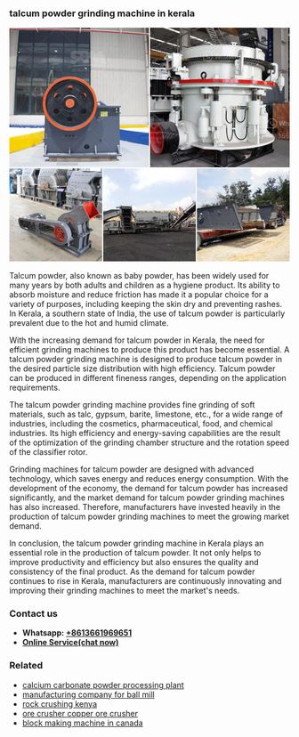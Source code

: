 <h3>talcum powder grinding machine in kerala</h3><img src='1702950603.jpg' alt=''><p>Talcum powder, also known as baby powder, has been widely used for many years by both adults and children as a hygiene product. Its ability to absorb moisture and reduce friction has made it a popular choice for a variety of purposes, including keeping the skin dry and preventing rashes. In Kerala, a southern state of India, the use of talcum powder is particularly prevalent due to the hot and humid climate.</p><p>With the increasing demand for talcum powder in Kerala, the need for efficient grinding machines to produce this product has become essential. A talcum powder grinding machine is designed to produce talcum powder in the desired particle size distribution with high efficiency. Talcum powder can be produced in different fineness ranges, depending on the application requirements.</p><p>The talcum powder grinding machine provides fine grinding of soft materials, such as talc, gypsum, barite, limestone, etc., for a wide range of industries, including the cosmetics, pharmaceutical, food, and chemical industries. Its high efficiency and energy-saving capabilities are the result of the optimization of the grinding chamber structure and the rotation speed of the classifier rotor.</p><p>Grinding machines for talcum powder are designed with advanced technology, which saves energy and reduces energy consumption. With the development of the economy, the demand for talcum powder has increased significantly, and the market demand for talcum powder grinding machines has also increased. Therefore, manufacturers have invested heavily in the production of talcum powder grinding machines to meet the growing market demand.</p><p>In conclusion, the talcum powder grinding machine in Kerala plays an essential role in the production of talcum powder. It not only helps to improve productivity and efficiency but also ensures the quality and consistency of the final product. As the demand for talcum powder continues to rise in Kerala, manufacturers are continuously innovating and improving their grinding machines to meet the market's needs.</p><h3>Contact us</h3><ul><li><strong>Whatsapp:&nbsp;<a href="https://wa.me/8613661969651">+8613661969651</a></strong></li><li><a href="https://swt.shibang-china.com/?git&amp;zhl&amp;talcum powder grinding machine in kerala"><strong>Online Service(chat now)</strong></a></li></ul><h3>Related</h3><ul><li><a href='calcium carbonate powder processing plant.md'>calcium carbonate powder processing plant</a></li><li><a href='manufacturing company for ball mill.md'>manufacturing company for ball mill</a></li><li><a href='rock crushing kenya.md'>rock crushing kenya</a></li><li><a href='ore crusher copper ore crusher.md'>ore crusher copper ore crusher</a></li><li><a href='block making machine in canada.md'>block making machine in canada</a></li></ul>